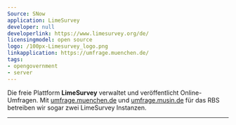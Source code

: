 ```yaml
---
Source: SNow
application: LimeSurvey
developer: null
developerlink: https://www.limesurvey.org/de/
licensingmodel: open source
logo: /100px-Limesurvey_logo.png
linkapplication: https://umfrage.muenchen.de/
tags:
- opengovernment
- server
---
```

Die freie Plattform __LimeSurvey__ verwaltet und veröffentlicht Online-Umfragen.
Mit [umfrage.muenchen.de](https://umfrage.muenchen.de) und [umfrage.musin.de](https://umfrage.musin.de/) für das RBS betreiben wir sogar zwei LimeSurvey Instanzen.

---

